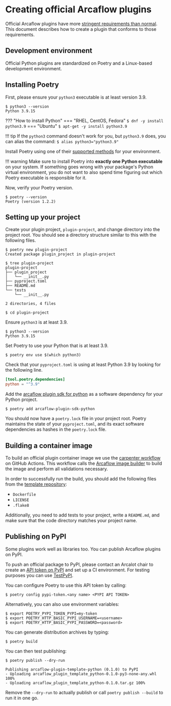 # Creating official Arcaflow plugins

Official Arcaflow plugins have more [stringent requirements than normal](https://github.com/arcalot/arcaflow-plugins-incubator#readme). This document describes how to create a plugin that conforms to those requirements.

## Development environment

Official Python plugins are standardized on Poetry and a Linux-based development environment. 

## Installing Poetry

First, please ensure your `python3` executable is at least version 3.9.

```
$ python3 --version
Python 3.9.15
```

??? "How to install Python"
    === "RHEL, CentOS, Fedora"
        ```
        $ dnf -y install python3.9
        ```
    === "Ubuntu"
        ```
        $ apt-get -y install python3.9
        ```

!!! tip
    If the `python3` command doesn't work for you, but `python3.9` does, you can alias the command:
    ```
    $ alias python3="python3.9"
    ```

Install Poetry using one of their [supported methods](https://python-poetry.org/docs/#installation) for your environment.

!!! warning
    Make sure to install Poetry into **exactly one Python executable** on your
    system. If something goes wrong with your package's Python virtual environment,
    you do not want to also spend time figuring out which Poetry executable is
    responsible for it.

Now, verify your Poetry version.

```
$ poetry --version
Poetry (version 1.2.2)
```

## Setting up your project

Create your plugin project, `plugin-project`, and change directory into the project root. You should see a directory structure similar to this with the following files.

```
$ poetry new plugin-project
Created package plugin_project in plugin-project

$ tree plugin-project
plugin-project
├── plugin_project
│   └── __init__.py
├── pyproject.toml
├── README.md
└── tests
    └── __init__.py

2 directories, 4 files

$ cd plugin-project
```

Ensure `python3` is at least 3.9.

```
$ python3 --version
Python 3.9.15
```

Set Poetry to use your Python that is at least 3.9.

```
$ poetry env use $(which python3)
```

Check that your `pyproject.toml` is using at least Python 3.9 by looking for the following line.

```toml title="pyproject.toml"
[tool.poetry.dependencies]
python = "^3.9"
```

Add the [arcaflow plugin sdk for python](https://github.com/arcalot/arcaflow-plugin-sdk-python) as a software dependency for your Python project.

```
$ poetry add arcaflow-plugin-sdk-python
```

You should now have a `poetry.lock` file in your project root. Poetry maintains the state of your `pyproject.toml`, and its exact software dependencies as hashes in the `poetry.lock` file.

## Building a container image

To build an official plugin container image we use the [carpenter workflow](https://github.com/arcalot/arcaflow-reusable-workflows/blob/main/.github/workflows/carpenter.yaml) on GitHub Actions. This workflow calls the [Arcaflow image builder](https://github.com/arcalot/arcaflow-plugin-image-builder) to build the image and perform all validations necessary.

In order to successfully run the build, you should add the following files from the [template repository](https://github.com/arcalot/arcaflow-plugin-template-python):

- `Dockerfile`
- `LICENSE`
- `.flake8`

Additionally, you need to add tests to your project, write a `README.md`, and make sure that the code directory matches your project name.

## Publishing on PyPI

Some plugins work well as libraries too. You can publish Arcaflow plugins on PyPI.

To push an official package to PyPI, please contact an Arcalot chair to create an [API token on PyPI](https://pypi.org/help/#apitoken) and set up a CI environment. For testing purposes you can use [TestPyPI](https://test.pypi.org/).

You can configure Poetry to use this API token by calling:

```
$ poetry config pypi-token.<any name> <PYPI API TOKEN>
```

Alternatively, you can also use environment variables:

```
$ export POETRY_PYPI_TOKEN_PYPI=my-token
$ export POETRY_HTTP_BASIC_PYPI_USERNAME=<username>
$ export POETRY_HTTP_BASIC_PYPI_PASSWORD=<password>
```

You can generate distribution archives by typing:

```
$ poetry build
```

You can then test publishing:

```
$ poetry publish --dry-run

Publishing arcaflow-plugin-template-python (0.1.0) to PyPI
- Uploading arcaflow_plugin_template_python-0.1.0-py3-none-any.whl 100%
- Uploading arcaflow_plugin_template_python-0.1.0.tar.gz 100%
```

Remove the `--dry-run` to actually publish or call `poetry publish --build` to run it in one go.